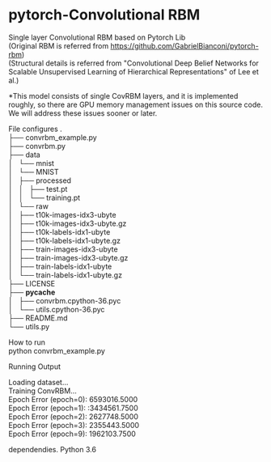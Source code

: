 # pytorch-Convolutional RBM
Single layer Convolutional RBM based on Pytorch Lib </br>
(Original RBM is referred from https://github.com/GabrielBianconi/pytorch-rbm) </br>
(Structural details is referred from "Convolutional Deep Belief Networks for Scalable Unsupervised Learning of Hierarchical Representations" of Lee et al.) </br>



*This model consists of single CovRBM layers, and it is implemented roughly, so there are GPU memory management issues on this source code. We will address these issues sooner or later.

File configures
.</br>
├── convrbm_example.py </br>
├── convrbm.py </br>
├── data </br>
│   └── mnist </br>
│       └── MNIST </br>
│           ├── processed </br>
│           │   ├── test.pt </br>
│           │   └── training.pt </br>
│           └── raw </br>
│               ├── t10k-images-idx3-ubyte </br>
│               ├── t10k-images-idx3-ubyte.gz </br>
│               ├── t10k-labels-idx1-ubyte </br>
│               ├── t10k-labels-idx1-ubyte.gz </br>
│               ├── train-images-idx3-ubyte </br>
│               ├── train-images-idx3-ubyte.gz </br> 
│               ├── train-labels-idx1-ubyte </br>
│               └── train-labels-idx1-ubyte.gz </br>
├── LICENSE </br>
├── __pycache__ </br>
│   ├── convrbm.cpython-36.pyc </br>
│   └── utils.cpython-36.pyc </br>
├── README.md </br>
└── utils.py </br>


How to run</br>
python convrbm_example.py</br>

Running Output</br>

Loading dataset...</br>
Training ConvRBM...</br>
Epoch Error (epoch=0): 6593016.5000</br>
Epoch Error (epoch=1): :3434561.7500</br>
Epoch Error (epoch=2): 2627748.5000</br>
Epoch Error (epoch=3): 2355443.5000</br>
Epoch Error (epoch=9): 1962103.7500</br>




dependendies. 
Python 3.6
